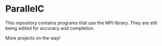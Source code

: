 # ParallelC

This repository contains programs that use the MPI library. They are still being edited for accuracy and completion.

More projects on the way! 
